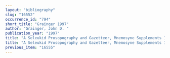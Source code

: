 ```yaml
---
layout: "bibliography"
slug: "16552"
occurrence_id: "794"
short_title: "Grainger 1997"
author: "Grainger, John D. "
publication_year: "1997"
title: "A Seleukid Prosopography and Gazetteer, Mnemosyne Supplements 172 (Leiden, New York, Köln )"
title: "A Seleukid Prosopography and Gazetteer, Mnemosyne Supplements 172 (Leiden, New York, Köln )"
previous_item: "16555"
---
```

